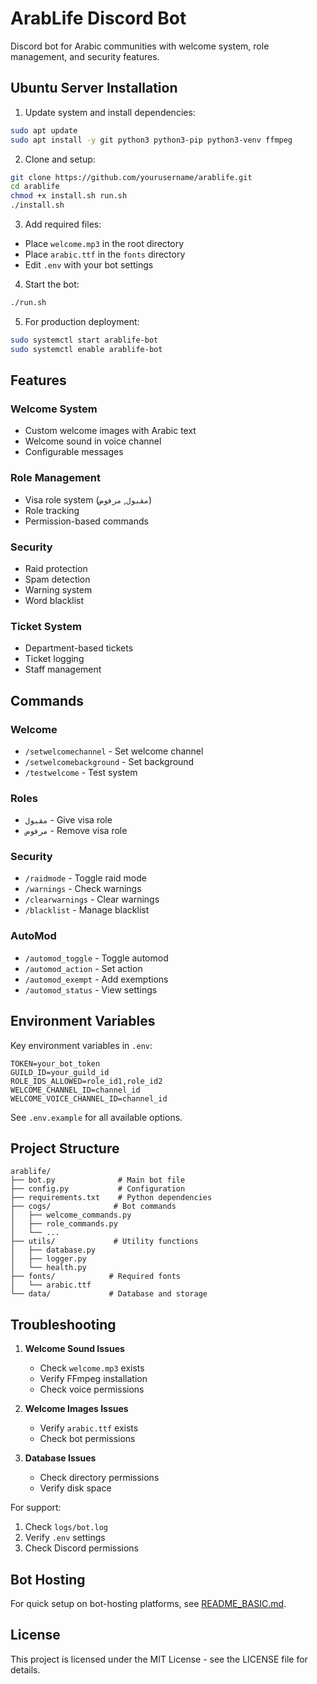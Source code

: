 # ArabLife Discord Bot

Discord bot for Arabic communities with welcome system, role management, and security features.

## Ubuntu Server Installation

1. Update system and install dependencies:
```bash
sudo apt update
sudo apt install -y git python3 python3-pip python3-venv ffmpeg
```

2. Clone and setup:
```bash
git clone https://github.com/yourusername/arablife.git
cd arablife
chmod +x install.sh run.sh
./install.sh
```

3. Add required files:
- Place `welcome.mp3` in the root directory
- Place `arabic.ttf` in the `fonts` directory
- Edit `.env` with your bot settings

4. Start the bot:
```bash
./run.sh
```

5. For production deployment:
```bash
sudo systemctl start arablife-bot
sudo systemctl enable arablife-bot
```

## Features

### Welcome System
- Custom welcome images with Arabic text
- Welcome sound in voice channel
- Configurable messages

### Role Management
- Visa role system (`مقبول`, `مرفوض`)
- Role tracking
- Permission-based commands

### Security
- Raid protection
- Spam detection
- Warning system
- Word blacklist

### Ticket System
- Department-based tickets
- Ticket logging
- Staff management

## Commands

### Welcome
- `/setwelcomechannel` - Set welcome channel
- `/setwelcomebackground` - Set background
- `/testwelcome` - Test system

### Roles
- `مقبول` - Give visa role
- `مرفوض` - Remove visa role

### Security
- `/raidmode` - Toggle raid mode
- `/warnings` - Check warnings
- `/clearwarnings` - Clear warnings
- `/blacklist` - Manage blacklist

### AutoMod
- `/automod_toggle` - Toggle automod
- `/automod_action` - Set action
- `/automod_exempt` - Add exemptions
- `/automod_status` - View settings

## Environment Variables

Key environment variables in `.env`:
```
TOKEN=your_bot_token
GUILD_ID=your_guild_id
ROLE_IDS_ALLOWED=role_id1,role_id2
WELCOME_CHANNEL_ID=channel_id
WELCOME_VOICE_CHANNEL_ID=channel_id
```

See `.env.example` for all available options.

## Project Structure

```
arablife/
├── bot.py              # Main bot file
├── config.py           # Configuration
├── requirements.txt    # Python dependencies
├── cogs/              # Bot commands
│   ├── welcome_commands.py
│   ├── role_commands.py
│   └── ...
├── utils/             # Utility functions
│   ├── database.py
│   ├── logger.py
│   └── health.py
├── fonts/            # Required fonts
│   └── arabic.ttf
└── data/             # Database and storage
```

## Troubleshooting

1. **Welcome Sound Issues**
   - Check `welcome.mp3` exists
   - Verify FFmpeg installation
   - Check voice permissions

2. **Welcome Images Issues**
   - Verify `arabic.ttf` exists
   - Check bot permissions

3. **Database Issues**
   - Check directory permissions
   - Verify disk space

For support:
1. Check `logs/bot.log`
2. Verify `.env` settings
3. Check Discord permissions

## Bot Hosting

For quick setup on bot-hosting platforms, see [README_BASIC.md](README_BASIC.md).

## License

This project is licensed under the MIT License - see the LICENSE file for details.

